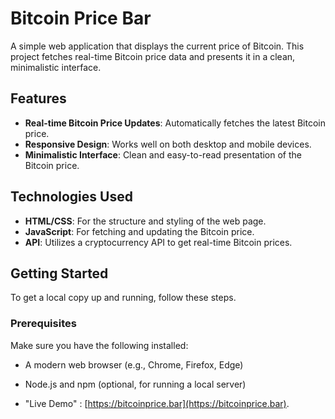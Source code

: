 # Bitcoin Price Bar

A simple web application that displays the current price of Bitcoin. This project fetches real-time Bitcoin price data and presents it in a clean, minimalistic interface.

## Features

- **Real-time Bitcoin Price Updates**: Automatically fetches the latest Bitcoin price.
- **Responsive Design**: Works well on both desktop and mobile devices.
- **Minimalistic Interface**: Clean and easy-to-read presentation of the Bitcoin price.

## Technologies Used

- **HTML/CSS**: For the structure and styling of the web page.
- **JavaScript**: For fetching and updating the Bitcoin price.
- **API**: Utilizes a cryptocurrency API to get real-time Bitcoin prices.

## Getting Started

To get a local copy up and running, follow these steps.

### Prerequisites

Make sure you have the following installed:
- A modern web browser (e.g., Chrome, Firefox, Edge)
- Node.js and npm (optional, for running a local server)

- "Live Demo" : [https://bitcoinprice.bar](https://bitcoinprice.bar).
